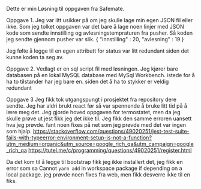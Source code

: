 ﻿Dette er min Løsning til oppgaven fra Safemate.

Oppgave 1. 
Jeg var litt usikker på om jeg skulle lage min egen JSON fil eller ikke.
Som jeg tolket oppgaven var det bare å lage noen linjer med JSON kode som sendte 
innstilling og avlesningstempraturen fra pusher.
Så koden jeg sendte gjennom pusher var slik.
{
"innstilling" :  20,
"avlesning" :  19
}

Jeg følte å legge til en egen attributt for status var litt redundant siden det kunne koden ta seg av.


Oppgave 2.
Vedlagt er en sql script fil med løsningen. Jeg kjører bare databasen på en lokal MySQL database
med MySql Workbench. istede for å ha to tilstander har jeg bare en. siden det å ha to stykker er veldig redundant

Oppgave 3
Jeg fikk tok utgangspungt i prosjektet fra repository dere sendte. Jeg har aldri brukt react før så var spennende å bruke litt tid på å lære meg det. 
Jeg gjorde hoved oppgaven for termostatet, men da jeg skulle prøve ut jest fikk jeg det ikke til. Jeg fikk den samme erroren uansett hva jeg prøvde. 
fant noen fixes på net som jeg prøvde med det var ingen som hjalp.
https://stackoverflow.com/questions/49020251/jest-test-suite-fails-with-typeerror-environment-setup-is-not-a-function?utm_medium=organic&utm_source=google_rich_qa&utm_campaign=google_rich_qa
https://tutel.me/c/programming/questions/49020251/register.html


Da det kom til å legge til bootstrap fikk jeg ikke installert det, jeg fikk en error som sa Cannot `yarn add` in workspace package if depending on a local package.
jeg prøvde noen fixes fra web, men fikk desverre ikke til en fiks.

